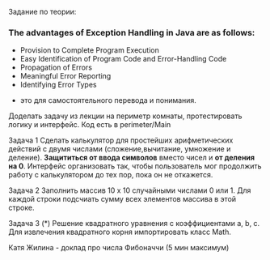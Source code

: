 Задание по теории: 
### The advantages of Exception Handling in Java are as follows:
* Provision to Complete Program Execution
* Easy Identification of Program Code and Error-Handling Code
* Propagation of Errors
* Meaningful Error Reporting
* Identifying Error Types
- это для самостоятельного перевода и понимания.

Доделать задачу из лекции на периметр комнаты, протестировать логику и интерфейс.
Код есть в perimeter/Main 

Задача 1
Сделать калькулятор для простейших арифметических действий с двумя числами (сложение,вычитание, умножение и деление).
**Защититься от ввода символов** вместо чисел и **от деления на 0**.
Интерфейс организовать так, чтобы пользователь мог продолжить работу с калькулятором
до тех пор, пока он не откажется.

Задача 2
Заполнить массив 10 х 10 случайными числами 0 или 1.
Для каждой строки подсчиать сумму всех элементов массива в этой строке.

Задача 3 (*)
Решение квадратного уравнения с коэффициентами a, b, c.
Для извлечения квадратного корня импортировать класс Math.

Катя Жилина - доклад про числа Фибоначчи (5 мин максимум)



